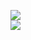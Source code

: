[![](https://img.shields.io/badge/Made%20With-Github%20Spray-lightgrey.svg?style=for-the-badge&logo=github)](https://github.com/Annihil/github-spray#17749)  
[![](https://i.imgur.com/2DrTn0Z.gif)](https://github.com/Annihil/github-spray)